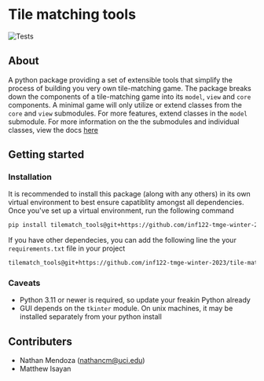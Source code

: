 # Tile matching tools

![Tests](https://github.com/inf122-tmge-winter-2023/tile-matching-tools/actions/workflows/package-test.yml/badge.svg)

## About

A python package providing a set of extensible tools that simplify the process of building you very own tile-matching game. The package breaks down the components of a tile-matching game into its `model`, `view` and `core` components. A minimal game will only utilize or extend classes from the `core` and `view` submodules. For more features, extend classes in the `model` submodule. For more information on the the submodules and individual classes, view the docs [here](https://inf122-tmge-winter-2023.github.io/tilematch-tools-docs/)

## Getting started

### Installation

It is recommended to install this package (along with any others) in its own virtual environment to best ensure capatiblity amongst all dependencies. Once you've set up a virtual environment, run the following command 

```bash
pip install tilematch_tools@git+https://github.com/inf122-tmge-winter-2023/tile-matching-tools
```

If you have other dependecies, you can add the following line the your `requirements.txt` file in your project

```bash
tilematch_tools@git+https://github.com/inf122-tmge-winter-2023/tile-matching-tools
```

### Caveats

- Python 3.11 or newer is required, so update your freakin Python already
- GUI depends on the `tkinter` module. On unix machines, it may be installed separately from your python install

## Contributers

- Nathan Mendoza (nathancm@uci.edu)
- Matthew Isayan
